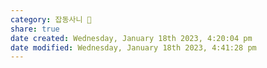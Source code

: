 ```yaml
---  
category: 잡동사니 🧸  
share: true  
date created: Wednesday, January 18th 2023, 4:20:04 pm  
date modified: Wednesday, January 18th 2023, 4:41:28 pm  
---  
```

